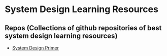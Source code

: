 # System Design Learning Resources

## Repos (Collections of github repositories of best system design learning resources)

- [System Design Primer](https://github.com/donnemartin/system-design-primer)